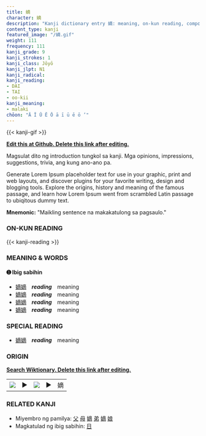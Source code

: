 ```yaml
---
title: 嫡
character: 嫡
description: "Kanji dictionary entry 嫡: meaning, on-kun reading, compounds, origin, related kanji"
content_type: kanji
featured_image: "/嫡.gif"
weight: 111
frequency: 111
kanji_grade: 9
kanji_strokes: 1
kanji_class: Jōyō
kanji_jlpt: N1
kanji_radical: 
kanji_reading: 
- DAI
- TAI
- oo-kii
kanji_meaning:
- malaki
chōon: "Ā Ī Ū Ē Ō ā ī ū ē ō ’"
---
```

[//]: # (Don't edit the line below. Kanji animated GIF code is automatically generated.)
{{< kanji-gif >}}

[//]: # (Edit below this line.)

**[Edit this at Github. Delete this link after editing.](https://github.com/tim0g/tim/tree/main/content/kanji/嫡/index.md)**

Magsulat dito ng introduction tungkol sa kanji. Mga opinions, impressions, suggestions, trivia, ang kung ano-ano pa.

Generate Lorem Ipsum placeholder text for use in your graphic, print and web layouts, and discover plugins for your favorite writing, design and blogging tools. Explore the origins, history and meaning of the famous passage, and learn how Lorem Ipsum went from scrambled Latin passage to ubiqitous dummy text.
 
**Mnemonic:** "Maikling sentence na makakatulong sa pagsaulo."

### ON-KUN READING

[//]: # (Don't edit the line below. ON-KUN READING code is automatically generated.)
{{< kanji-reading >}}

### MEANING & WORDS

#### ➊ **Ibig sabihin**
  - [嫡](../嫡)[嫡](../嫡)　***reading***　meaning
  - [嫡](../嫡)[嫡](../嫡)　***reading***　meaning
  - [嫡](../嫡)[嫡](../嫡)　***reading***　meaning
  - [嫡](../嫡)[嫡](../嫡)　***reading***　meaning

### SPECIAL READING
  - [嫡](../嫡)[嫡](../嫡)　***reading***　meaning

### ORIGIN

**[Search Wiktionary. Delete this link after editing.](https://wiktionary.org/wiki/嫡)**
<table class="kanji-table"><tr><td>
<img src="60px-嫡-bronze.svg.png">
</td><td>▶</td><td>
<img src="60px-嫡-oracle.svg.png">
</td><td>▶</td>
<td class="kanji-origin">嫡</td>
</tr></table>

### RELATED KANJI
- Miyembro ng pamilya: [父](../父) [母](../母) [嫡](../嫡) [弟](../弟) [嫡](../嫡) [娘](../娘)
- Magkatulad ng ibig sabihin: [日](../日)
